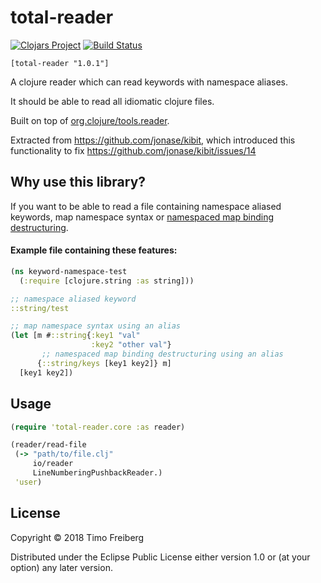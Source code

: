 # total-reader

[![Clojars Project](https://img.shields.io/clojars/v/total-reader.svg)](https://clojars.org/total-reader)
[![Build Status](https://travis-ci.org/TimoFreiberg/total-reader.svg?branch=master)](https://travis-ci.org/TimoFreiberg/total-reader)

`[total-reader "1.0.1"]`

A clojure reader which can read keywords with namespace aliases.

It should be able to read all idiomatic clojure files.

Built on top of [org.clojure/tools.reader](https://github.com/clojure/tools.reader).

Extracted from https://github.com/jonase/kibit, which introduced this functionality to fix https://github.com/jonase/kibit/issues/14

## Why use this library?

If you want to be able to read a file containing namespace aliased keywords, map namespace syntax or [namespaced map binding destructuring](https://clojure.org/reference/special_forms#_map_binding_destructuring).

#### Example file containing these features:
```clojure
(ns keyword-namespace-test
  (:require [clojure.string :as string]))

;; namespace aliased keyword
::string/test

;; map namespace syntax using an alias
(let [m #::string{:key1 "val"
                  :key2 "other val"}
       ;; namespaced map binding destructuring using an alias
      {::string/keys [key1 key2]} m]
  [key1 key2])
```

## Usage

```clojure
(require 'total-reader.core :as reader)

(reader/read-file
 (-> "path/to/file.clj"
     io/reader
     LineNumberingPushbackReader.)
 'user)
```

## License

Copyright © 2018 Timo Freiberg

Distributed under the Eclipse Public License either version 1.0 or (at
your option) any later version.
